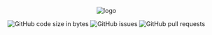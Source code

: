 <div align="center">

  ![logo](https://github.com/eshinhw/oanda-trading-system/assets/41933169/2625e502-37ff-4402-a5e3-9dea81c44eb2)

</div>

<div align="center">

  ![GitHub code size in bytes](https://img.shields.io/github/languages/code-size/eshinhw/oanda-trading-system)
  ![GitHub issues](https://img.shields.io/github/issues/eshinhw/oanda-trading-system)
  ![GitHub pull requests](https://img.shields.io/github/issues-pr/eshinhw/oanda-trading-system)
  
</div>

